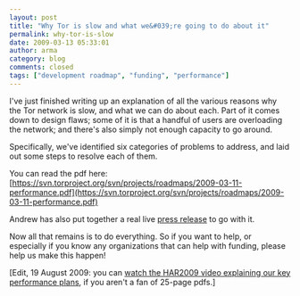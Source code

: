 ```yaml
---
layout: post
title: "Why Tor is slow and what we&#039;re going to do about it"
permalink: why-tor-is-slow
date: 2009-03-13 05:33:01
author: arma
category: blog
comments: closed
tags: ["development roadmap", "funding", "performance"]
---
```


I've just finished writing up an explanation of all the various reasons why the Tor network is slow, and what we can do about each. Part of it comes down to design flaws; some of it is that a handful of users are overloading the network; and there's also simply not enough capacity to go around.

Specifically, we've identified six categories of problems to address, and laid out some steps to resolve each of them.

You can read the pdf here:  
 [https://svn.torproject.org/svn/projects/roadmaps/2009-03-11-performance.pdf](https://svn.torproject.org/svn/projects/roadmaps/2009-03-11-performance.pdf)

Andrew has also put together a real live [press release](https://www.torproject.org/press/2009-03-12-performance-roadmap-press-release) to go with it.

Now all that remains is to do everything. So if you want to help, or especially if you know any organizations that can help with funding, please help us make this happen!

<!-- more -->

[Edit, 19 August 2009: you can [watch the HAR2009 video explaining our key performance plans](https://blog.torproject.org/har2009-video-tor-performance), if you aren't a fan of 25-page pdfs.]
